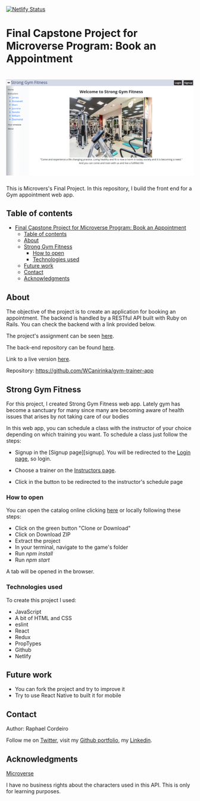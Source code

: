 [![Netlify Status](https://api.netlify.com/api/v1/badges/29dde66e-1805-4050-b689-0f9836b1a9fe/deploy-status)](https://app.netlify.com/sites/eloquent-goodall-b5190e/deploys)

# Final Capstone Project for Microverse Program: Book an Appointment

<h1 align="center"><img src="https://raw.githubusercontent.com/WCanirinka/gym-trainer-app/feature-app/public/content/homepage.png"></h1>

This is Microvers's Final Project. 
In this repository, I build the front end for a Gym appointment web app.


## Table of contents

- [Final Capstone Project for Microverse Program: Book an Appointment](#final-capstone-project-for-microverse-program-book-an-appointment)
  - [Table of contents](#table-of-contents)
  - [About](#about)
  - [Strong Gym Fitness](#strong-gym-fitness)
    - [How to open](#how-to-open)
    - [Technologies used](#technologies-used)
  - [Future work](future-work)
  - [Contact](#contact)
  - [Acknowledgments](#acknowledgments)


## About 

The objective of the project is to create an application for booking an appointment. The backend is handled by a RESTful API built with Ruby on Rails. You can check the backend with a link provided below.

The project's assignment can be seen [here][assignment].

The back-end repository can be found [here][back-end].

Link to a live version [here][live-version].

Repository: https://github.com/WCanirinka/gym-trainer-app


## Strong Gym Fitness

For this project, I created Strong Gym Fitness web app. Lately gym has become a sanctuary for many since many are becoming aware of health issues that arises by not taking care of our bodies

In this web app, you can schedule a class with the instructor of your choice depending on which training you want. To schedule a class just follow the steps:

* Signup in the [Signup page][signup]. You will be redirected to the [Login page][login], so login.

* Choose a trainer on the [Instructors page][instructors].

* Click in the button to be redirected to the instructor's schedule page


### How to open

You can open the catalog online clicking [here][live-version] or locally following these steps:

* Click on the green button "Clone or Download"
* Click on Download ZIP
* Extract the project
* In your terminal, navigate to the game's folder
* Run *npm install*
* Run *npm start*

A tab will be opened in the browser.


### Technologies used

To create this project I used:

* JavaScript
* A bit of HTML and CSS
* eslint
* React
* Redux
* PropTypes
* Github
* Netlify


## Future work

- You can fork the project and try to improve it
- Try to use React Native to built it for mobile



## Contact

Author: Raphael Cordeiro

Follow me on [Twitter][wil-twitter],  visit my [Github portfolio][wil-github], my [Linkedin][wil-linkedin].


## Acknowledgments

[Microverse][mcvs]

I have no business rights about the characters used in this API. This is only for learning purposes.


<!-- Links -->
[assignment]: https://www.notion.so/Final-Capstone-Project-Book-an-Appointment-41ded2ee99ff4fe4becf91acb332ca26
[live-version]: https://gym-trainer-app.netlify.app/
[back-end]: https://github.com/phalado/final-capstone-api/
[mcvs]: https://www.microverse.org/
[wil-github]: https://github.com/WCanirinka
[wil-twitter]: https://twitter.com/WCanirinka
[wil-linkedin]: https://www.linkedin.com/in/wilfried-canirinka/

[sigup]: https://gym-trainer-app.netlify.app/signup
[login]: https://gym-trainer-app.netlify.app/login
[instructors]: https://gym-trainer-app.netlify.app/instructors